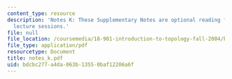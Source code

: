 ```yaml
---
content_type: resource
description: 'Notes K: These Supplementary Notes are optional reading for the corresponding
  lecture sessions.'
file: null
file_location: /coursemedia/18-901-introduction-to-topology-fall-2004/bdcbc277a4da063b13550baf12206a6f_notes_k.pdf
file_type: application/pdf
resourcetype: Document
title: notes_k.pdf
uid: bdcbc277-a4da-063b-1355-0baf12206a6f
---
```

